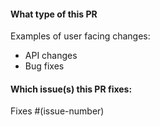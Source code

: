 #### What type of this PR
Examples of user facing changes:
- API changes
- Bug fixes
<!-- 
Describe your changes here- ideally you can get that description straight from your descriptive commit message(s)! 

In addition, categorize the changes you're making using the "/kind" Prow command, example:

/kind <kind>

Supported kinds are: bug, cleanup, design, documentation, failing-test, feature, flake, misc, question, tep
-->

#### Which issue(s) this PR fixes:
Fixes #(issue-number)

